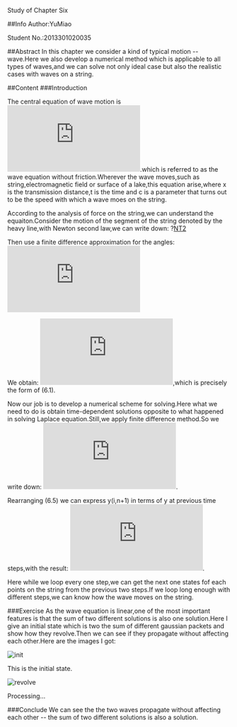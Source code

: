 Study of Chapter Six

##Info
Author:YuMiao

Student No.:2013301020035

##Abstract
In this chapter we consider a kind of typical motion -- wave.Here we also develop a numerical method which is applicable to all types of waves,and we can solve not only ideal case but also the realistic cases with waves on a string.

##Content
###Introduction

The central equation of wave motion is      
![wavemotion](http://latex.codecogs.com/gif.latex?%5Cfrac%7B%5Cpartial%20%5E2y%7D%7B%5Cpartial%20t%5E2%7D%3Dc%5E2%20%5Cfrac%7B%5Cpartial%20%5E2y%7D%7B%5Cpartial%20x%5E2%7D%20%286.1%29).which is referred to as the wave equation without friction.Wherever the wave moves,such as string,electromagnetic field or surface of a lake,this equation arise,where x is the transmission distance,t is the time and c is a parameter that turns out to be the speed with which a wave moes on the string.

According to the analysis of force on the string,we can understand the equaiton.Consider the motion of the segment of the string denoted by the heavy line,with Newton second law,we can write down:
?[NT2](http://latex.codecogs.com/gif.latex?%28%5Cmu%20%5CDelta%20x%29%5Cfrac%7Bd%5E2y_i%7D%7Bdt%5E2%7D%3DTsin%5Ctheta_%7Bi&plus;1%7D-Tsin%5Ctheta_%7Bi%7D%286.2%29)

Then use a finite difference approximation for the angles:
![approx](http://latex.codecogs.com/gif.latex?sin%5Ctheta_i%20%5Capprox%20%5Cfrac%7By_i-y_%7Bi-1%7D%7D%7B%5CDelta%20x%7D%286.3%29)

We obtain:
![result](http://latex.codecogs.com/gif.latex?%5Cfrac%7Bd%5E2y_i%7D%7Bdt%5E2%7D%20%5Capprox%20%28%5Cfrac%7BT%7D%7B%5Cmu%7D%29%5Cfrac%7By_%7Bi&plus;1%7D-2y_%7Bi%7D&plus;y_%7Bi-1%7D%7D%7B%28%5CDelta%20x%29%5E2%7D%5Capprox%28%5Cfrac%7BT%7D%7B%5Crho%7D%29%5Cfrac%7B%5Cpartial%20%5E2y%7D%7B%5Cpartial%20x%5E2%7D%286.4%29),which is precisely the form of (6.1).

Now our job is to develop a numerical scheme for solving.Here what we need to do is obtain time-dependent solutions opposite to what happened in solving Laplace equation.Still,we apply finite difference method.So we write down:
![discretize](http://latex.codecogs.com/gif.latex?%5Cfrac%7By%28i%2Cn&plus;1%29&plus;y%28i%2Cn-1%29-2y%28i%2Cn%29%7D%7B%28%5CDelta%20t%29%5E2%7D%5Capprox%20c%5E2%5Cfrac%7By%28i&plus;1%2Cn%29&plus;y%28i-1%2Cn%29-2y%28i%2Cn%29%7D%7B%28%5CDelta%20x%29%5E2%7D%286.5%29).

Rearranging (6.5) we can express y(i,n+1) in terms of y at previous time steps,with the result:
![rearrange](http://latex.codecogs.com/gif.latex?y%28i&plus;1%2Cn%29%3D2%5B1-r%5E2%5Dy%28i%2Cn%29-y%28i%2Cn-1%29&plus;r%5E2%5By%28i&plus;1%2Cn%29&plus;y%28i-1%2Cn%29%5D%286.6%29).

Here while we loop every one step,we can get the next one states fof each points on the string from the previous two steps.If we loop long enough with different steps,we can know how the wave moves on the string.

###Exercise
As the wave equation is linear,one of the most important features is that the sum of two different solutions is also one solution.Here I give an initial state which is two the sum of different gaussian packets and show how they revolve.Then we can see if they propagate without affecting each other.Here are the images I got:

![init](https://raw.githubusercontent.com/YMTheory/computationalphysics_N2013301020035/master/ChapterSix/wave1.png)

This is the initial state.

![revolve](https://raw.githubusercontent.com/YMTheory/computationalphysics_N2013301020035/master/ChapterSix/wave2.png)

Processing...

###Conclude
We can see the the two waves propagate without affecting each other -- the sum of two different solutions is also a solution.

